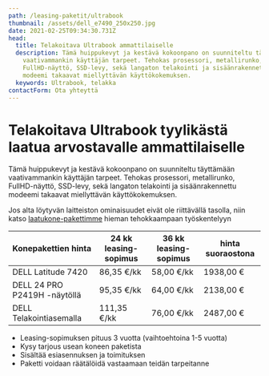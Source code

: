 ```yaml
---
path: /leasing-paketit/ultrabook
thumbnail: /assets/dell_e7490_250x250.jpg
date: 2021-02-25T09:34:30.731Z
head:
  title: Telakoitava Ultrabook ammattilaiselle
  description: Tämä huippukevyt ja kestävä kokoonpano on suunniteltu täyttämään
    vaativammankin käyttäjän tarpeet. Tehokas prosessori, metallirunko,
    FullHD-näyttö, SSD-levy, sekä langaton telakointi ja sisäänrakennettu
    modeemi takaavat miellyttävän käyttökokemuksen.
  keywords: Ultrabook, telakka
contactForm: Ota yhteyttä
---
```

# Telakoitava Ultrabook tyylikästä laatua arvostavalle ammattilaiselle

Tämä huippukevyt ja kestävä kokoonpano on suunniteltu täyttämään vaativammankin käyttäjän tarpeet. Tehokas prosessori, metallirunko, FullHD-näyttö, SSD-levy, sekä langaton telakointi ja sisäänrakennettu modeemi takaavat miellyttävän käyttökokemuksen.

Jos alta löytyvän laitteiston ominaisuudet eivät ole riittävällä tasolla, niin katso <a href="/leasing-paketit/laatukone">laatukone-pakettimme</a> hieman tehokkaampaan työskentelyyn

| Konepakettien hinta          | 24 kk leasing-sopimus | 36 kk leasing-sopimus | hinta suoraostona |
| ---------------------------- | --------------------- | --------------------- | ----------------- |
| DELL Latitude 7420           | 86,35 €/kk            | 58,00 €/kk            | 1938,00 €         |
| DELL 24 PRO P2419H -näytöllä | 95,35 €/kk            | 64,00 €/kk            | 2138,00 €         |
| DELL Telakointiasemalla      | 111,35 €/kk           | 76,00 €/kk            | 2487,00 €         |

* Leasing-sopimuksen pituus 3 vuotta (vaihtoehtoina 1-5 vuotta)
* Kysy tarjous usean koneen paketista
* Sisältää esiasennuksen ja toimituksen
* Paketti voidaan räätälöidä vastaamaan teidän tarpeitanne

<Cards cardsPerRow="2" cards='[{"bgColor":"lightest","title":"DELL Latitude 7420 Yrityskannettava","linkBgColor":"darkest","image":"/assets/dell_e7490_full.jpg","content":"Mikäli sinua kiinnostaa ohut muotoilu, laadukas ja kestävä rakenne sekä liikuteltavuus yhdistettynä tehokkaaksi ja turvalliseksi kokonaisuudeksi niin sinun kannattaa huomioida Dell Latitude 7000-sarja\n\nSuorituskyvystä vastaa 11.sukupolven Intel suorittimet. Dell Latitude 7 7420 nostaa ultrabookin vaatimukset uudelle tasolle.\n\nErinomainen kannettava yhtä lailla työmatkoille kuin työpisteellekin\n\n* Prosessori: Intel Core i5-8265U (Max. 3.90 GHz, 6M Cache)\n* Muisti: 8GB/16GB\n* Kiintolevy: 256GB/512GB SSD\n* Verkko-ominaisuudet: Intel Dual Band Wireless-AC 9560 + Bluetooth 5.0 + Gigabit ethernet\n* Laajennuspaikat: HDMI,RJ45,Telakointi,USB 3.1,mini DisplayPort\n* Käyttöjärjestelmä: Windows 10 Professional 64-bit\n* Takuu: kolmen vuoden kansainvälinen ProSupport on-site takuu, vasteaika seuraava työpäivä\n* Tuotekoodit: YG2DY, 0C6PP, 0VT79, 41NVJ, JX76K, DELL-WD19TB, DELL-P2419H DELL-P2419H"},{"bgColor":"lightest","title":"DELL 24 PRO P2419H FHD IPS HAS PIVOT","linkBgColor":"darkest","content":"Koe erinomainen värintoisto, tarkkuus ja suorituskyky Dell P2419H 24″ FHD -näytöllä.\n\nDell P2419H on korkealla FHD (1920x1080) tarkkuudella ja ohuilla raameilla varustettu 24 tuuman laajakuvanäyttö.\n\nSuunniteltu mukavuutta hakevalle: Korkeussäädettävä jalusta, intuitiiviset säätimet, heijastamaton","image":"/assets/dell_u2419h_250x207.jpg"},{"bgColor":"lightest","title":"DELL Telakka","linkBgColor":"darkest","content":"Telakointiaseman avulla voit liitää Latitude E-sarjan kannettavan nopeasti työpisteesi lisälaitteisiin kuten erilliseen näyttöön, näppäimistöön ja hiireen sekä mahdollisiin lisälaitteisiin kuten tulostimeen sekä kaiuttimiin","image":"/assets/wd19tb_01.jpg"}]' />